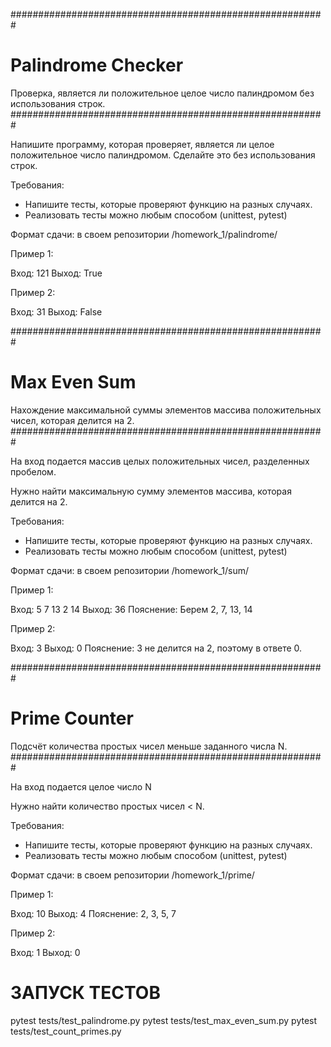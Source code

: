 #########################################################
# Palindrome Checker
Проверка, является ли положительное целое число палиндромом без использования строк.
#########################################################

Напишите программу, которая проверяет, является ли целое положительное число палиндромом.
Сделайте это без использования строк.

Требования:
* Напишите тесты, которые проверяют функцию на разных случаях.
* Реализовать тесты можно любым способом (unittest, pytest)

Формат сдачи: в своем репозитории /homework_1/palindrome/

Пример 1:

Вход: 121
Выход: True
               
Пример 2:

Вход: 31
Выход: False


#########################################################
# Max Even Sum
Нахождение максимальной суммы элементов массива положительных чисел, которая делится на 2.
#########################################################

На вход подается массив целых положительных чисел, разделенных пробелом.

Нужно найти максимальную сумму элементов массива, которая делится на 2.

Требования:
* Напишите тесты, которые проверяют функцию на разных случаях.
* Реализовать тесты можно любым способом (unittest, pytest)

Формат сдачи: в своем репозитории /homework_1/sum/

Пример 1:

Вход: 5 7 13 2 14
Выход: 36
Пояснение: Берем 2, 7, 13, 14
                  
Пример 2:

Вход: 3
Выход: 0
Пояснение: 3 не делится на 2, поэтому в ответе 0.


#########################################################
# Prime Counter
Подсчёт количества простых чисел меньше заданного числа N.
#########################################################

На вход подается целое число N

Нужно найти количество простых чисел < N.

Требования:
* Напишите тесты, которые проверяют функцию на разных случаях.
* Реализовать тесты можно любым способом (unittest, pytest)

Формат сдачи: в своем репозитории /homework_1/prime/

Пример 1:

Вход: 10
Выход: 4
Пояснение: 2, 3, 5, 7 
               
Пример 2:

Вход: 1
Выход: 0


# ЗАПУСК ТЕСТОВ

pytest tests/test_palindrome.py
pytest tests/test_max_even_sum.py
pytest tests/test_count_primes.py
